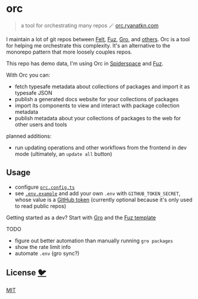 # orc

> a tool for orchestrating many repos 🪄 [orc.ryanatkn.com](https://orc.ryanatkn.com/)

I maintain a lot of git repos between
[Felt](https://github.com/feltjs/felt), [Fuz](https://github.com/fuz-dev/fuz),
[Gro](https://github.com/grogarden/gro), and [others](https://github.com/ryanatkn).
Orc is a tool for helping me orchestrate this complexity.
It's an alternative to the monorepo pattern that more loosely couples repos.

This repo has demo data,
I'm using Orc in [Spiderspace](https://github.com/spiderspace/spiderspace)
and [Fuz](https://github.com/fuz-dev/fuz).

With Orc you can:

- fetch typesafe metadata about collections of packages and import it as typesafe JSON
- publish a generated docs website for your collections of packages
- import its components to view and interact with package collection metadata
- publish metadata about your collections of packages to the web for other users and tools

planned additions:

- run updating operations and other workflows from the frontend in dev mode
  (ultimately, an `update all` button)

## Usage

- configure [`orc.config.ts`](/orc.config.ts)
- see [`.env.example`](/.env.example) and add your own `.env` with `GITHUB_TOKEN_SECRET`,
  whose value is a [GitHub token](https://github.com/settings/tokens)
  (currently optional because it's only used to read public repos)

Getting started as a dev? Start with [Gro](https://github.com/grogarden/gro)
and the [Fuz template](https://github.com/fuz-dev/fuz_template)

TODO

- figure out better automation than manually running `gro packages`
- show the rate limit info
- automate `.env` (gro sync?)

## License [🐦](https://wikipedia.org/wiki/Free_and_open-source_software)

[MIT](LICENSE)
